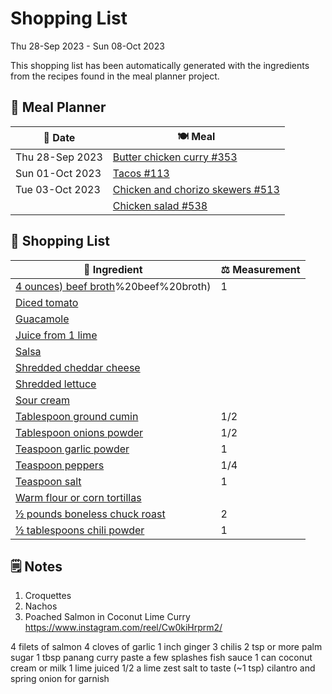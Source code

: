 # Shopping List

Thu 28-Sep 2023 - Sun 08-Oct 2023

This shopping list has been automatically generated with the ingredients from the recipes found in the meal planner project.

## 📅 Meal Planner

|📅 Date| 🍽️ Meal|
|----|----|
|Thu 28-Sep 2023|[Butter chicken curry #353](https://github.com/jcallaghan/The-Cookbook/issues/353)|
|Sun 01-Oct 2023|[Tacos #113](https://github.com/jcallaghan/The-Cookbook/issues/113)|
|Tue 03-Oct 2023|[Chicken and chorizo skewers #513](https://github.com/jcallaghan/The-Cookbook/issues/513)|
||[Chicken salad #538](https://github.com/jcallaghan/The-Cookbook/issues/538)|

## 🛒 Shopping List

| 🍌 Ingredient| ⚖️ Measurement|
|----------|-----------|
|[4 ounces) beef broth](https://www.sainsburys.co.uk/gol-ui/SearchResults/4%20ounces)%20beef%20broth)|1|
|[Diced tomato](https://www.sainsburys.co.uk/gol-ui/SearchResults/Diced%20tomato)||
|[Guacamole](https://www.sainsburys.co.uk/gol-ui/SearchResults/Guacamole)||
|[Juice from 1 lime](https://www.sainsburys.co.uk/gol-ui/SearchResults/Juice%20from%201%20lime)||
|[Salsa](https://www.sainsburys.co.uk/gol-ui/SearchResults/Salsa)||
|[Shredded cheddar cheese](https://www.sainsburys.co.uk/gol-ui/SearchResults/Shredded%20cheddar%20cheese)||
|[Shredded lettuce](https://www.sainsburys.co.uk/gol-ui/SearchResults/Shredded%20lettuce)||
|[Sour cream](https://www.sainsburys.co.uk/gol-ui/SearchResults/Sour%20cream)||
|[Tablespoon ground cumin](https://www.sainsburys.co.uk/gol-ui/SearchResults/Tablespoon%20ground%20cumin)|1/2|
|[Tablespoon onions powder](https://www.sainsburys.co.uk/gol-ui/SearchResults/Tablespoon%20onions%20powder)|1/2|
|[Teaspoon garlic powder](https://www.sainsburys.co.uk/gol-ui/SearchResults/Teaspoon%20garlic%20powder)|1|
|[Teaspoon peppers](https://www.sainsburys.co.uk/gol-ui/SearchResults/Teaspoon%20peppers)|1/4|
|[Teaspoon salt](https://www.sainsburys.co.uk/gol-ui/SearchResults/Teaspoon%20salt)|1|
|[Warm flour or corn tortillas](https://www.sainsburys.co.uk/gol-ui/SearchResults/Warm%20flour%20or%20corn%20tortillas)||
|[½ pounds boneless chuck roast](https://www.sainsburys.co.uk/gol-ui/SearchResults/½%20pounds%20boneless%20chuck%20roast)|2|
|[½ tablespoons chili powder](https://www.sainsburys.co.uk/gol-ui/SearchResults/½%20tablespoons%20chili%20powder)|1|

## 🗒️ Notes

1. Croquettes
1. Nachos
1. Poached Salmon in Coconut Lime Curry https://www.instagram.com/reel/Cw0kiHrprm2/

4 filets of salmon
4 cloves of garlic
1 inch ginger
3 chilis
2 tsp or more palm sugar
1 tbsp panang curry paste
a few splashes fish sauce
1 can coconut cream or milk
1 lime juiced
1/2 a lime zest
salt to taste (~1 tsp)
cilantro and spring onion for garnish
